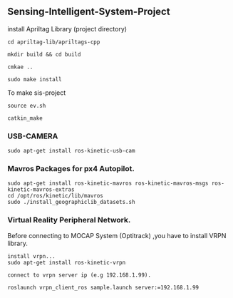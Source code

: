 ## Sensing-Intelligent-System-Project 

install Apriltag Library (project directory)
```
cd apriltag-lib/apriltags-cpp

mkdir build && cd build

cmkae ..

sudo make install 

```


To make sis-project
```
source ev.sh

catkin_make

```
### USB-CAMERA

`sudo apt-get install ros-kinetic-usb-cam`

### Mavros Packages for px4 Autopilot.
```
sudo apt-get install ros-kinetic-mavros ros-kinetic-mavros-msgs ros-kinetic-mavros-extras
cd /opt/ros/kinetic/lib/mavros
sudo ./install_geographiclib_datasets.sh 
```

### Virtual Reality Peripheral Network. 
Before connecting to MOCAP System (Optitrack) ,you have to install VRPN library. 
```
install vrpn...
sudo apt-get install ros-kinetic-vrpn

connect to vrpn server ip (e.g 192.168.1.99).

roslaunch vrpn_client_ros sample.launch server:=192.168.1.99 

```



